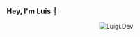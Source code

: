 ### Hey, I'm Luis 👋

<p align="center"> <img src="https://github-readme-stats.vercel.app/api?username=luigi970&show_icons=true&title_color=7fd6f2&icon_color=fcd76f&bg_color=164359&text_color=7fd6f2" alt="Luigi.Dev" />


<!--
**luigi970/luigi970** is a ✨ _special_ ✨ repository because its `README.md` (this file) appears on your GitHub profile.

Here are some ideas to get you started:

- 🔭 I’m currently working on ...
- 🌱 I’m currently learning ...
- 👯 I’m looking to collaborate on ...
- 🤔 I’m looking for help with ...
- 💬 Ask me about ...
- 📫 How to reach me: ...
- 😄 Pronouns: ...
- ⚡ Fun fact: ...
-->

